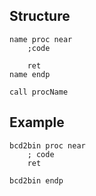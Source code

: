 ## Structure

```assembly
name proc near
	;code
	
	ret
name endp
```

```assembly
call procName
```

## Example

```assembly
bcd2bin proc near
	; code
	ret
	
bcd2bin endp
```

